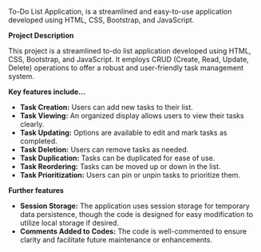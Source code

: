 
To-Do List Application, is a streamlined and easy-to-use application developed using HTML, CSS, Bootstrap, and JavaScript.

**Project Description**

This project is a streamlined to-do list application developed using HTML, CSS, Bootstrap, and JavaScript. 
It employs CRUD (Create, Read, Update, Delete) operations to offer a robust and user-friendly task management system.

**Key features include...**

- **Task Creation:** Users can add new tasks to their list.
- **Task Viewing:** An organized display allows users to view their tasks clearly.
- **Task Updating:** Options are available to edit and mark tasks as completed.
- **Task Deletion:** Users can remove tasks as needed.
- **Task Duplication:** Tasks can be duplicated for ease of use.
- **Task Reordering:** Tasks can be moved up or down in the list.
- **Task Prioritization:** Users can pin or unpin tasks to prioritize them.
  
**Further features**
- **Session Storage:** The application uses session storage for temporary data persistence, though the code is designed for easy modification to utilize local storage if desired.
- **Comments Added to Codes:** The code is well-commented to ensure clarity and facilitate future maintenance or enhancements.
